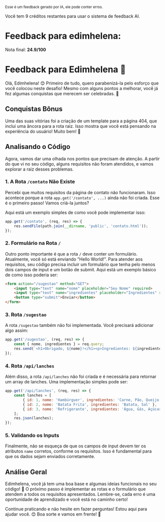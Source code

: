 <sup>Esse é um feedback gerado por IA, ele pode conter erros.</sup>

Você tem 9 créditos restantes para usar o sistema de feedback AI.

# Feedback para edimhelena:

Nota final: **24.9/100**

# Feedback para Edimhelena 🚀

Olá, Edimhelena! 😊 Primeiro de tudo, quero parabenizá-la pelo esforço que você colocou neste desafio! Mesmo com alguns pontos a melhorar, você já fez algumas conquistas que merecem ser celebradas. 🎉

## Conquistas Bônus
Uma das suas vitórias foi a criação de um template para a página 404, que inclui uma âncora para a rota raiz. Isso mostra que você está pensando na experiência do usuário! Muito bem! 👏

## Analisando o Código
Agora, vamos dar uma olhada nos pontos que precisam de atenção. A partir do que vi no seu código, alguns requisitos não foram atendidos, e vamos explorar a raiz desses problemas.

### 1. A Rota `/contato` Não Existe
Percebi que muitos requisitos da página de contato não funcionaram. Isso acontece porque a rota `app.get('/contato', ...)` ainda não foi criada. Esse é o primeiro passo! Vamos criá-la juntos? 

Aqui está um exemplo simples de como você pode implementar isso:

```javascript
app.get('/contato', (req, res) => {
    res.sendFile(path.join(__dirname, 'public', 'contato.html'));
});
```

### 2. Formulário na Rota `/`
Outro ponto importante é que a rota `/` deve conter um formulário. Atualmente, você só está enviando "Hello World!". Para atender aos requisitos, seu código precisa incluir um formulário que tenha pelo menos dois campos de input e um botão de submit. Aqui está um exemplo básico de como isso poderia ser:

```html
<form action="/sugestao" method="GET">
    <input type="text" name="nome" placeholder="Seu Nome" required>
    <input type="text" name="ingredientes" placeholder="Ingredientes" required>
    <button type="submit">Enviar</button>
</form>
```

### 3. Rota `/sugestao`
A rota `/sugestao` também não foi implementada. Você precisará adicionar algo assim:

```javascript
app.get('/sugestao', (req, res) => {
    const { nome, ingredientes } = req.query;
    res.send(`<h1>Obrigado, ${nome}!</h1><p>Ingredientes: ${ingredientes}</p>`);
});
```

### 4. Rota `/api/lanches`
Além disso, a rota `/api/lanches` não foi criada e é necessária para retornar um array de lanches. Uma implementação simples pode ser:

```javascript
app.get('/api/lanches', (req, res) => {
    const lanches = [
        { id: 1, nome: 'Hambúrguer', ingredientes: 'Carne, Pão, Queijo' },
        { id: 2, nome: 'Batata Frita', ingredientes: 'Batata, Sal' },
        { id: 3, nome: 'Refrigerante', ingredientes: 'Água, Gás, Açúcar' }
    ];
    res.json(lanches);
});
```

### 5. Validando os Inputs
Finalmente, não se esqueça de que os campos de input devem ter os atributos `name` corretos, conforme os requisitos. Isso é fundamental para que os dados sejam enviados corretamente.

## Análise Geral
Edimhelena, você já tem uma boa base e algumas ideias funcionais no seu código! 💪 O próximo passo é implementar as rotas e o formulário que atendem a todos os requisitos apresentados. Lembre-se, cada erro é uma oportunidade de aprendizado e você está no caminho certo! 

Continue praticando e não hesite em fazer perguntas! Estou aqui para ajudar você. 😊 Boa sorte e vamos em frente! 🚀
